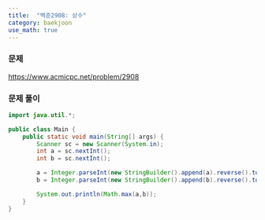 ```yaml
---
title:  "백준2908: 상수"
category: baekjoon
use_math: true
---
```




### 문제

https://www.acmicpc.net/problem/2908



### 문제 풀이

```java
import java.util.*;

public class Main {
    public static void main(String[] args) {
        Scanner sc = new Scanner(System.in);
        int a = sc.nextInt();
        int b = sc.nextInt();

        a = Integer.parseInt(new StringBuilder().append(a).reverse().toString());
        b = Integer.parseInt(new StringBuilder().append(b).reverse().toString());

        System.out.println(Math.max(a,b));
    }
}
```

